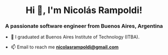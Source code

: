 <h1 align="center">Hi 👋, I'm Nicolás Rampoldi!</h1>
<h3 align="center">A passionate software engineer from Buenos Aires, Argentina</h3>

- 🔭 I graduated at Buenos Aires Institute of Technology (ITBA).

- 📫 Email to reach me **nicolasrampoldi@gmail.com**
